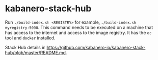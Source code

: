 # kabanero-stack-hub

Run `./build-index.sh <REGISTRY>` for example, `./build-index.sh myregistry:5000`. This command needs to be executed on a machine that has access to the internet and access to the image registry. It has the `oc` tool and `docker` installed.


Stack Hub details in https://github.com/kabanero-io/kabanero-stack-hub/blob/master/README.md.
